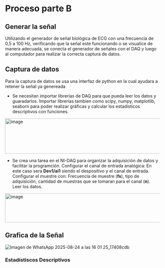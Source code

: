 # Proceso parte B
## Generar la señal 
Utilizando el generador de señal biológica de ECG con una frecuencia de 0,5 a 100 Hz, verificando que la señal este funcionando o se visualice de manera adecuada, se conecta el generador de señales con el DAQ y luego al computador para realizar la correcta captura de datos.
## Captura de datos 
Para la captura de datos se usa una interfaz de python en la cual ayudara a retener la señal ya genereada
* Se necesitan importar librerías de DAQ para que pueda leer los datos y guaradarlos. Importar librerías tambien como scipy, numpy, matplotlib, seaborn para poder realizar gráficas y calcular los estadísticos descriptivos con funciones.
<img width="542" height="115" alt="image" src="https://github.com/user-attachments/assets/d93cb98f-e55a-484c-895f-bc878e41b42e" />

* Se crea una tarea en el NI-DAQ para organizar la adquisición de datos y facilitar la programción. Configurar el canal de entrada analógica: En este caso sera **Dev1/ai1** siendo el despositivo y el canal de entrada. Configurar el muestre con: Frecuencia de muestre (**fs**), tipo de adquisición, cantidad de muestras que se tomaran para el canal (**n**). Leer los datos.

<img width="712" height="95" alt="image" src="https://github.com/user-attachments/assets/05fe1636-d616-4436-bdf7-d66080285720" />

## Grafica de la Señal
![Imagen de WhatsApp 2025-08-24 a las 16 01 25_17408cdb](https://github.com/user-attachments/assets/80958bd5-81f5-4924-a769-b658a0ba7b29)
### Estadístiscos Descriptivos
